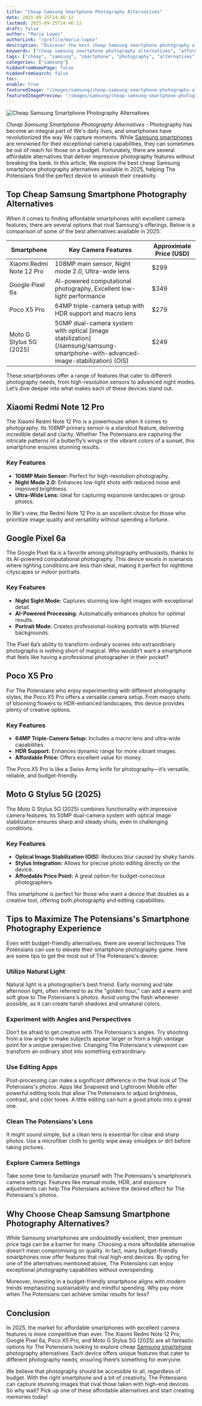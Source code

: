 ```yaml
---
title: "Cheap Samsung Smartphone Photography Alternatives"
date: 2025-09-25T14:46:12
lastmod: 2025-09-25T14:46:12
draft: false
author: "Maria Lopez"
authorLink: "/profile/maria-lopez"
description: "Discover the best cheap Samsung smartphone photography alternatives! Capture stunning shots without breaking the bank. Explore budget-friendly options now!"
keywords: ["cheap samsung smartphone photography alternatives", "affordable smartphone photography options", "budget-friendly smartphone cameras 2025"]
tags: ["cheap", "samsung", "smartphone", "photography", "alternatives", "budget"]
categories: ["samsung"]
hiddenFromHomePage: false
hiddenFromSearch: false
toc:
enable: true
featuredImage: "/images/samsung/cheap-samsung-smartphone-photography-alternatives.jpg"
featuredImagePreview: "/images/samsung/cheap-samsung-smartphone-photography-alternatives.jpg"
---
```


![Cheap Samsung Smartphone Photography Alternatives](/images/samsung/cheap-samsung-smartphone-photography-alternatives.jpg)


*Cheap Samsung Smartphone Photography Alternatives* - Photography has become an integral part of We's daily lives, and smartphon​es have revolutionized the way We capture moments. While [Samsung smartphones](/samsung/affordable-samsung-smartphones) are renowned for their exceptional camera capabilities, they can sometimes be out of reach for those on a budget. Fortunately, there are several affordable alternatives that deliver impressive photography features without breaking the bank. In this article, We explore the best cheap Samsung smartphone photography alternatives available in 2025, helping The Potensians find the perfect device to unleash their creativity.

## Top Cheap Samsung Smartphone Photography Alternatives

When it comes to finding affordable smartphones with excellent camera features, there are several options that rival Samsung's offerings. Below is a comparison of some of the best alternatives available in 2025:

<div class="table-responsive">
<table class="html-table">
<thead>
<tr>
<th>Smartphone</th>
<th>Key Camera Features</th>
<th>Approximate Price (USD)</th>
</tr>
</thead>
<tbody>
<tr>
<td>Xiaomi Redmi Note 12 Pro</td>
<td>108MP main sensor, Night mode 2.0, Ultra-wide lens</td>
<td>$299</td>
</tr>
<tr>
<td>Google Pixel 6a</td>
<td>AI-powered computational photography, Excellent low-light performance</td>
<td>$349</td>
</tr>
<tr>
<td>Poco X5 Pro</td>
<td>64MP triple-camera setup with HDR support​ and macro lens</td>
<td>$279</td>
</tr>
<tr>
<td>Moto G Stylus 5G (2025)</td>
<td>50MP dual-camera system with optical [image stabilization](/samsung/samsung-smartphone-with-advanced-image-stabilization) (OIS)</td>
<td>$249</td>
</tr>
</tbody>
</table>
</div>

These smartphones offer a range of features that cater to different photography needs, from high-resolution sensors to advanced night modes. Let’s dive deeper into what makes each of these devices stand out.

## Xiaomi Redmi Note 12 Pro

The Xiaomi Redmi Note 12 Pro is a powerhouse when it comes to photography. Its 108MP primary sensor is a standout feature, delivering incredible detail and clarity. Whether The Potensians are capturing the intricate patterns of a butterfly’s wings or the vibrant colors of a sunset, this smartphone ensures stunning results.

### Key Features

- **108MP Main Sensor:** Perfect for high-resolution photography.
- **Night Mode 2.0:** Enhances low-light shots with reduced noise and improved brightness.
- **Ultra-Wide Lens:** Ideal for capturing expansive landscapes or group photos.

In We's view, the Redmi Note 12 Pro is an excellent choice for those who prioritize image quality and versatility without spending a fortune.

## Google Pixel 6a

The Google Pixel 6a is a favorite among photography enthusiasts, thanks to its AI-powered computational photography. This device excels in scenarios where lighting conditions are less than ideal, making it perfect for nighttime cityscapes or indoor portraits.

### Key Features

- **Night Sight Mode:** Captures stunning low-light images with exceptional detail.
- **AI-Powered Processing:** Automatically enhances photos for optimal results.
- **Portrait Mode:** Creates professional-looking portraits with blurred backgrounds.

The Pixel 6a’s ability to transform ordinary scenes into extraordinary photographs is nothing short of magical. Who wouldn’t want a smartphone that feels like having a professional photographer in their pocket?

## Poco X5 Pro

For The Potensians who enjoy experimenting with different photography styles, the Poco X5 Pro offers a versatile camera setup. From macro shots of blooming flowers to HDR-enhanced landscapes, this device provides plenty of creative options.

### Key Features

- **64MP Triple-Camera Setup:** Includes a macro lens and ultra-wide capabilities.
- **HDR Support:** Enhances dynamic range for more vibrant images.
- **Affordable Price:** Offers excellent value for money.

The Poco X5 Pro is like a Swiss Army knife for photography—it’s versatile, reliable, and budget-friendly.

## Moto G Stylus 5G (2025)

The Moto G Stylus 5G (2025) combines functionality with impressive camera features. Its 50MP dual-camera system with optical image stabilization ensures sharp and steady shots, even in challenging conditions.

### Key Features

- **Optical Image Stabilization (OIS):** Reduces blur caused by shaky hands.​
- **Stylus Integration:** Allows for precise photo editing directly on the device.
- **Affordable Price Point:** A great option for budget-conscious photographers.

This smartphone is perfect for those who want a device that doubles as a creative tool, offering both photography and editing capabilities.

## Tips to Maximize The Potensians's Smartphone Photography Experience

Even with budget-friendly alternatives, there are several techniques The Potensians can use to elevate their smartphone photography game. Here are some tips to get the most out of The Potensians's device:

### Utilize Natural Light

Natural light is a photographer’s best friend. Early morning and late afternoon light, often referred to as the "golden hour," can add a warm and soft glow to The Potensians's photos. Avoid using the flash whenever possible, as it can create harsh shadows and unnatural colors.

### Experiment with Angles and Perspectives

Don’t be afraid to get creative with The Potensians's angles. Try shooting from a low angle to make subjects appear larger or from a high vantage point for a unique perspective. Changing The Potensians's viewpoint can transform an ordinary shot into something extraordinary.

### Use Editing Apps

Post-processing can make a significant difference in the final look of The Potensians's photos. Apps like Snapseed and Lightroom Mobile offer powerful editing tools that allow The Potensians to adjust brightness, contrast, and color tones. A little editing can turn a good photo into a great one.

### Clean The Potensians's Lens

It might sound simple, but a clean lens is essential for clear and sharp photos. Use a microfiber cloth to gently wipe away smudges or dirt before taking pictures.

### Explore Camera Settings

Take some time to familiarize yourself with The Potensians's smartphone’s camera settings. Features like manual mode, HDR, and exposure adjustments can help The Potensians achieve the desired effect for The Potensians's photos.

## Why Choose Cheap Samsung Smartphone Photography Alternatives?

While Samsung smartphones are undoubtedly excellent, their premium price tags can be a barrier for many. Choosing a more affordable alternative doesn’t mean compromising on quality. In fact, many budget-friendly smartphones now offer features that rival high-end devices. By opting for one of the alternatives mentioned above, The Potensians can enjoy exceptional photography capabilities without overspending.

Moreover, investing in a budget-friendly smartphone aligns with modern trends emphasizing sustainability and mindful spending. Why pay more when The Potensians can achieve similar results for less?

## Conclusion

In 2025, the market for affordable smartphones with excellent camera features is more competitive than ever. The Xiaomi Redmi Note 12 Pro, Google Pixel 6a, Poco X5 Pro, and Moto G Stylus 5G (2025) are all fantastic options for The Potensians looking to explore cheap [Samsung smartphone](/samsung/authentic-samsung-smartphone-photography-gear) photography alternatives. Each device offers unique features that cater to different photography needs, ensuring there’s something for everyone.

We believe that photography should be accessible to all, regardless of budget. With the right smartphone and a bit of creativity, The Potensians can capture stunning images that rival those taken with high-end devices. So why wait? Pick up one of these affordable alternatives and start creating memories today!